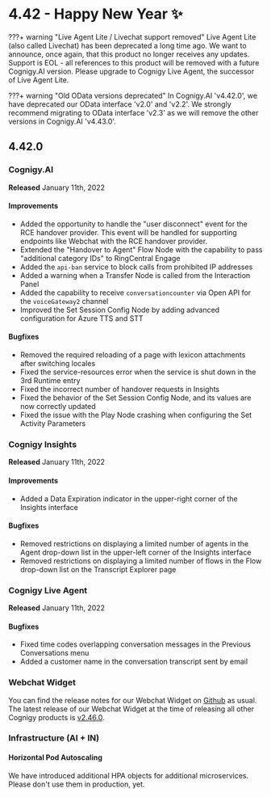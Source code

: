 # 4.42 - Happy New Year ✨

???+ warning "Live Agent Lite / Livechat support removed"
    Live Agent Lite (also called Livechat) has been deprecated a long time ago. We want to announce, once again, that
    this product no longer receives any updates. Support is EOL - all references to this product will be removed with
    a future Cognigy.AI version. Please upgrade to Cognigy Live Agent, the successor of Live Agent Lite.

???+ warning "Old OData versions deprecated"
    In Cognigy.AI 'v4.42.0', we have deprecated our OData interface 'v2.0' and 'v2.2'. We strongly recommend migrating to OData interface 'v2.3' as we will remove the other versions in Cognigy.AI 'v4.43.0'.

## 4.42.0

### Cognigy.AI

**Released** January 11th, 2022

#### Improvements
- Added the opportunity to handle the "user disconnect" event for the RCE handover provider. This event will be handled for supporting endpoints like Webchat with the RCE handover provider.
- Extended the "Handover to Agent" Flow Node with the capability to pass "additional category IDs" to RingCentral Engage
- Added the `api-ban` service to block calls from prohibited IP addresses
- Added a warning when a Transfer Node is called from the Interaction Panel
- Added the capability to receive `conversationcounter` via Open API for the `voiceGateway2` channel
- Improved the Set Session Config Node by adding advanced configuration for Azure TTS and STT

#### Bugfixes
- Removed the required reloading of a page with lexicon attachments after switching locales
- Fixed the service-resources error when the service is shut down in the 3rd Runtime entry
- Fixed the incorrect number of handover requests in Insights
- Fixed the behavior of the Set Session Config Node, and its values are now correctly updated
- Fixed the issue with the Play Node crashing when configuring the Set Activity Parameters

### Cognigy Insights

**Released** January 11th, 2022

#### Improvements
- Added a Data Expiration indicator in the upper-right corner of the Insights interface

#### Bugfixes
- Removed restrictions on displaying a limited number of agents in the Agent drop-down list in the upper-left corner of the Insights interface
- Removed restrictions on displaying a limited number of flows in the Flow drop-down list on the Transcript Explorer page

### Cognigy Live Agent

**Released** January 11th, 2022

#### Bugfixes
- Fixed time codes overlapping conversation messages in the Previous Conversations menu
- Added a customer name in the conversation transcript sent by email

### Webchat Widget
You can find the release notes for our Webchat Widget on [Github](https://github.com/Cognigy/WebchatWidget/releases) as usual. The latest release of our Webchat Widget at the time of releasing all other Cognigy products is [v2.46.0](https://github.com/Cognigy/WebchatWidget/releases/tag/v2.46.0).

### Infrastructure (AI + IN)

#### Horizontal Pod Autoscaling

We have introduced additional HPA objects for additional microservices. Please don't use them in production, yet.